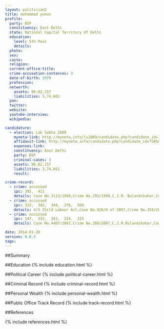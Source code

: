 ```yaml
---
layout: politician2
title: mohammad yunus
profile: 
  party: BSP
  constituency: East Delhi
  state: National Capital Territory Of Delhi
  education: 
    level: 5th Pass
    details: 
  photo: 
  sex: 
  caste: 
  religion: 
  current-office-title: 
  crime-accusation-instances: 3
  date-of-birth: 1979
  profession: 
  networth: 
    assets: 96,82,157
    liabilities: 3,74,661
  pan: 
  twitter: 
  website: 
  youtube-interview: 
  wikipedia: 

candidature: 
  - election: Lok Sabha 2009
    myneta-link: http://myneta.info/ls2009/candidate.php?candidate_id=7585
    affidavit-link: http://myneta.info/candidate.php?candidate_id=7585&scan=original
    expenses-link: 
    constituency: East Delhi 
    party: BSP
    criminal-cases: 3
    assets: 96,82,157
    liabilities: 3,74,661
    result:  

crime-record: 
  - crime: accussed
    ipc: 392,  411
    details: Case No.3113/1999,Crime No.295/1999,C.J.M. Bulandshahar,Cognizance on:9/12/1999 
  - crime: accussed
    ipc: 323,  342,  344,  376,  504
    details: 4/5 Child Labour Act,Case No.926/9 of 2007,Crime No.355/2003,JM 1st Muzaffar nagar,,Cognizance on:1/8/2005,Details of appeal (s)/application (s) for revision,etc.if any,filed against above raking cognizance:Against the order dated 1/8/2005 passed by JM 1st Muzaffarnagar (Crime No.355/2003) Case No.926/9 of 2007 deponent filed petition no. 13998 of 2007 under section 482 CrPC.Before Hon'ble High Court of Judicature at Allahabad which is pending in the Hon'ble High Court Allahabad and is likely to be listed on 17/4/2009 
  - crime: accussed
    ipc: 147,  332,  353,  224,  225
    details: Case No.4407/2007,Crime No.266/2007,C.J.M.Bulandshahar,Cognizance on:21/06/2007,Summons have not been served in this case upon deponent as charge sheet is filed against Mohd. Yunus S/O Mohd. Saddique 

date: 2014-01-28
version: 0.0.5
tags: 
---
```

##Summary


##Education
{% include education.html %}


##Political Career
{% include political-career.html %}


##Criminal Record
{% include criminal-record.html %}


##Personal Wealth
{% include personal-wealth.html %}


##Public Office Track Record
{% include track-record.html %}


##References


{% include references.html %}